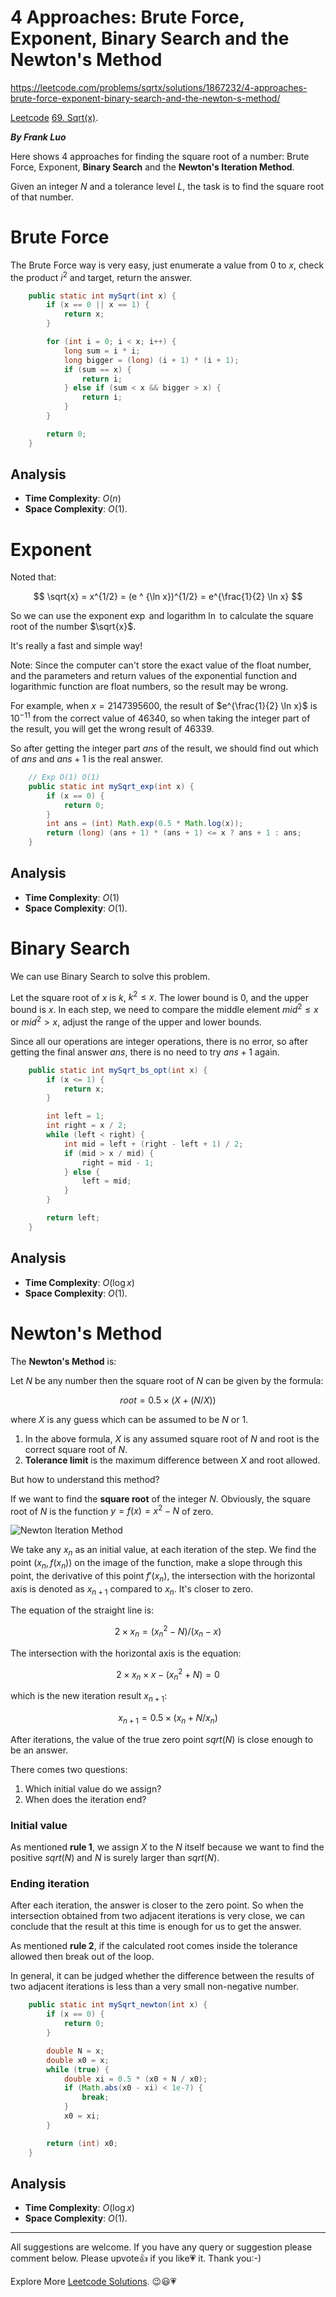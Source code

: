 # 4 Approaches: Brute Force, Exponent, Binary Search and the Newton's Method

https://leetcode.com/problems/sqrtx/solutions/1867232/4-approaches-brute-force-exponent-binary-search-and-the-newton-s-method/

[Leetcode](https://leetcode.com/) [69. Sqrt(x)](https://leetcode.com/problems/sqrtx).

***By Frank Luo***

Here shows $4$ approaches for finding the square root of a number: Brute Force, Exponent, **Binary Search** and the **Newton's Iteration Method**.

Given an integer $N$ and a tolerance level $L$, the task is to find the square root of that number.

# Brute Force

The Brute Force way is very easy, just enumerate a value from $0$ to $x$, check the product $i^2$ and target, return the answer.

```java
    public static int mySqrt(int x) {
        if (x == 0 || x == 1) {
            return x;
        }

        for (int i = 0; i < x; i++) {
            long sum = i * i;
            long bigger = (long) (i + 1) * (i + 1);
            if (sum == x) {
                return i;
            } else if (sum < x && bigger > x) {
                return i;
            }
        }

        return 0;
    }
```

## Analysis

- **Time Complexity**: $O(n)$
- **Space Complexity**: $O(1)$.

# Exponent 

Noted that: 

$$
\sqrt{x} = x^{1/2} = (e ^ {\ln x})^{1/2} = e^{\frac{1}{2} \ln x}
$$

So we can use the exponent $\exp$ and logarithm $\ln$ to calculate the square root of the number $\sqrt{x}$. 

It's really a fast and simple way!

Note: Since the computer can't store the exact value of the float number, and the parameters and return values of the exponential function and logarithmic function are float numbers, so the result may be wrong. 

For example, when $x = 2147395600$, the result of $e^{\frac{1}{2} \ln x}$ is $10^{-11}$ from the correct value of $46340$, so when taking the integer part of the result, you will get the wrong result of $46339$.

So after getting the integer part $\textit{ans}$ of the result, we should find out which of $\textit{ans}$ and $\textit{ans} + 1$ is the real answer.

```java
    // Exp O(1) O(1)
    public static int mySqrt_exp(int x) {
        if (x == 0) {
            return 0;
        }
        int ans = (int) Math.exp(0.5 * Math.log(x));
        return (long) (ans + 1) * (ans + 1) <= x ? ans + 1 : ans;
    }
```

## Analysis

- **Time Complexity**: $O(1)$
- **Space Complexity**: $O(1)$.

# Binary Search

We can use Binary Search to solve this problem.

Let the square root of $x$ is $k$, $k^2 \leq x$. The lower bound is $0$, and the upper bound is $x$. In each step, we need to compare the middle element $mid^2 \leq x$ or $mid^2 > x$, adjust the range of the upper and lower bounds. 

Since all our operations are integer operations, there is no error, so after getting the final answer $\textit{ans}$, there is no need to try $\textit{ans} + 1$ again.

```java
    public static int mySqrt_bs_opt(int x) {
        if (x <= 1) {
            return x;
        }

        int left = 1;
        int right = x / 2;
        while (left < right) {
            int mid = left + (right - left + 1) / 2;
            if (mid > x / mid) {
                right = mid - 1;
            } else {
                left = mid;
            }
        }

        return left;
    }
```

## Analysis

- **Time Complexity**: $O(\log x)$
- **Space Complexity**: $O(1)$.

# Newton's Method

The **Newton's Method** is:

Let $N$ be any number then the square root of $N$ can be given by the formula:

$$
root = 0.5 \times (X + (N / X))
$$

where $X$ is any guess which can be assumed to be $N$ or $1$. 

1. In the above formula, $X$ is any assumed square root of $N$ and root is the correct square root of $N$.
2. **Tolerance limit** is the maximum difference between $X$ and root allowed.

But how to understand this method?

If we want to find the **square root** of the integer $N$. Obviously, the square root of $N$ is the function $y = f(x) = x^2 - N$ of zero.

![Newton Iteration Method](https://assets.leetcode.com/users/images/fa60c623-19d9-4c11-9265-6caf7d713124_1647778616.7749531.png)

We take any $x_n$ as an initial value, at each iteration of the step. We find the point $(x_n, f(x_n))$ on the image of the function, make a slope through this point, the derivative of this point $f'(x_n)$, the intersection with the horizontal axis is denoted as $x_{n+1}$ compared to $x_n$. It's closer to zero. 

The equation of the straight line is:

$$
2 \times x_n = (x_n^2 - N) / (x_n - x)
$$

The intersection with the horizontal axis is the equation:

$$
2 \times x_n \times x - (x_n^2 + N) = 0
$$

which is the new iteration result $x_{n+1}$:

$$
x_{n+1} = 0.5 \times (x_n + N / x_n)
$$

After iterations, the value of the true zero point $sqrt(N)$ is close enough to be an answer.

There comes two questions:
1. Which initial value do we assign?
2. When does the iteration end?

### Initial value

As mentioned **rule 1**, we assign $X$ to the $N$ itself because we want to find the  positive $sqrt(N)$ and $N$ is surely larger than $sqrt(N)$.

### Ending iteration 

After each iteration, the answer is closer to the zero point. So when the intersection obtained from two adjacent iterations is very close, we can conclude that the result at this time is enough for us to get the answer. 

As mentioned **rule 2**, if the calculated root comes inside the tolerance allowed then break out of the loop. 

In general, it can be judged whether the difference between the results of two adjacent iterations is less than a very small non-negative number.

```java
    public static int mySqrt_newton(int x) {
        if (x == 0) {
            return 0;
        }

        double N = x;
        double x0 = x;
        while (true) {
            double xi = 0.5 * (x0 + N / x0);
            if (Math.abs(x0 - xi) < 1e-7) {
                break;
            }
            x0 = xi;
        }

        return (int) x0;
    }
```

## Analysis

- **Time Complexity**: $O(\log x)$
- **Space Complexity**: $O(1)$.

--------------------------

All suggestions are welcome. 
If you have any query or suggestion please comment below.
Please upvote👍 if you like💗 it. Thank you:-)

Explore More [Leetcode Solutions](https://leetcode.com/discuss/general-discussion/1868912/My-Leetcode-Solutions-All-In-One). 😉😃💗

